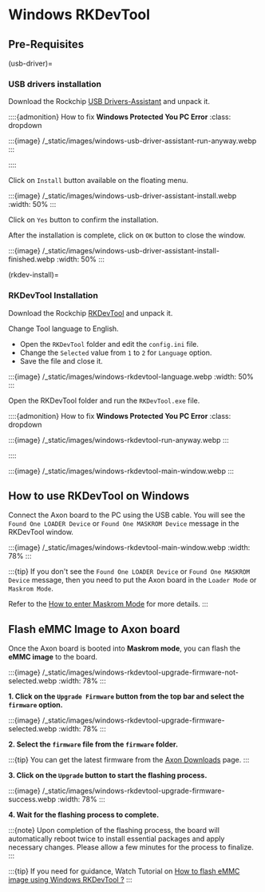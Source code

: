 # Windows RKDevTool

<!-- TODO: Rewrite this with better explanation (https://docs.radxa.com/en/rock5/rock5a/getting-started/rkdevtool) -->

## Pre-Requisites

(usb-driver)=
### USB drivers installation

Download the Rockchip [USB Drivers-Assistant](https://github.com/vicharak-in/rockchip-tools/raw/master/windows/DriverAssitant_v5.12.zip)
and unpack it.

::::{admonition} How to fix **Windows Protected You PC Error**
:class: dropdown

:::{image} /_static/images/windows-usb-driver-assistant-run-anyway.webp
:::

::::

Click on `Install` button available on the floating menu.

:::{image} /_static/images/windows-usb-driver-assistant-install.webp
:width: 50%
:::

Click on `Yes` button to confirm the installation.

After the installation is complete, click on `OK` button to close the window.

:::{image} /_static/images/windows-usb-driver-assistant-install-finished.webp
:width: 50%
:::

(rkdev-install)=
### RKDevTool Installation

Download the Rockchip [RKDevTool](https://github.com/vicharak-in/rockchip-tools/raw/master/windows/RKDevTool_Release_v3.19.zip) and unpack it.

Change Tool language to English.

- Open the `RKDevTool` folder and edit the `config.ini` file.
- Change the `Selected` value from `1` to `2` for `Language` option.
- Save the file and close it.

:::{image} /_static/images/windows-rkdevtool-language.webp
:width: 50%
:::

Open the RKDevTool folder and run the `RKDevTool.exe` file.

::::{admonition} How to fix **Windows Protected You PC Error**
:class: dropdown

:::{image} /_static/images/windows-rkdevtool-run-anyway.webp
:::

::::

:::{image} /_static/images/windows-rkdevtool-main-window.webp
:::

## How to use RKDevTool on Windows

Connect the Axon board to the PC using the USB cable. You will see the
`Found One LOADER Device` or `Found One MASKROM Device` message in the RKDevTool window.

:::{image} /_static/images/windows-rkdevtool-main-window.webp
:width: 78%
:::

:::{tip}
If you don't see the `Found One LOADER Device` or `Found One MASKROM Device`
message, then you need to put the Axon board in the `Loader Mode` or `Maskrom Mode`.

Refer to the [How to enter Maskrom Mode](https://www.youtube.com/watch?v=rW-R1MJhBGA&ab_channel=Vicharak) for more details.
:::

## Flash eMMC Image to Axon board

Once the Axon board is booted into **Maskrom mode**, you can flash the **eMMC image** to the board.

:::{image} /_static/images/windows-rkdevtool-upgrade-firmware-not-selected.webp
:width: 78%
:::

**1. Click on the `Upgrade Firmware` button from the top bar and select the `firmware` option.**

:::{image} /_static/images/windows-rkdevtool-upgrade-firmware-selected.webp
:width: 78%
:::

**2. Select the `firmware` file from the `firmware` folder.**

:::{tip}
You can get the latest firmware from the [Axon Downloads](#axon-downloads) page.
:::

**3. Click on the `Upgrade` button to start the flashing process.**

:::{image} /_static/images/windows-rkdevtool-upgrade-firmware-success.webp
:width: 78%
:::

**4. Wait for the flashing process to complete.**

:::{note}
Upon completion of the flashing process, the board will automatically reboot twice to install essential packages and apply necessary changes.
Please allow a few minutes for the process to finalize.
:::

:::{tip}
If you need for guidance, Watch Tutorial on [How to flash eMMC image using Windows RKDevTool ?](https://www.youtube.com/watch?v=O40fGwKvf_c&t=3s&ab_channel=Vicharak)
:::
